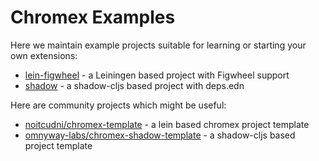 # Chromex Examples

Here we maintain example projects suitable for learning or starting your own extensions:

* [lein-figwheel](lein-figwheel) - a Leiningen based project with Figwheel support
* [shadow](shadow) - a shadow-cljs based project with deps.edn

Here are community projects which might be useful:

* [noitcudni/chromex-template](https://github.com/noitcudni/chromex-template) - a lein based chromex project template
* [omnyway-labs/chromex-shadow-template](https://github.com/omnyway-labs/chromex-shadow-template) - a shadow-cljs based 
project template

